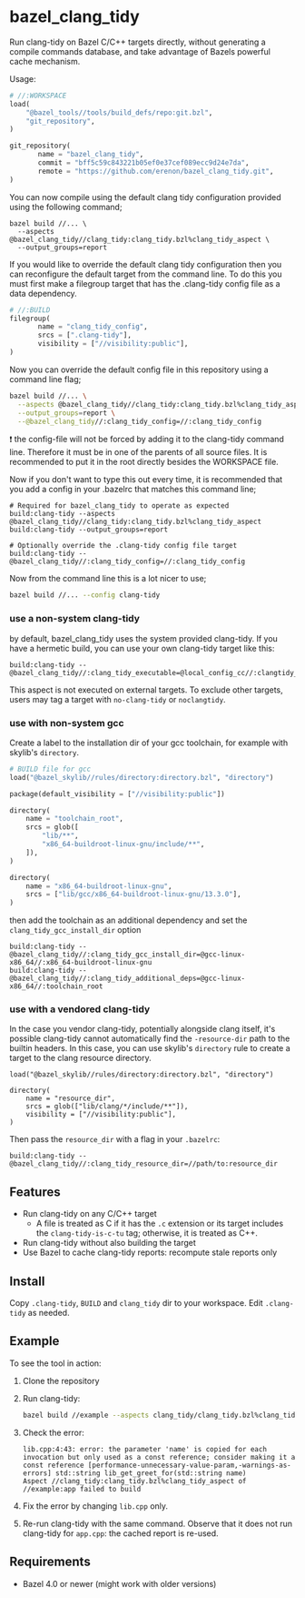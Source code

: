 # bazel_clang_tidy

Run clang-tidy on Bazel C/C++ targets directly,
without generating a compile commands database,
and take advantage of Bazels powerful cache mechanism.

Usage:

```py
# //:WORKSPACE
load(
    "@bazel_tools//tools/build_defs/repo:git.bzl",
    "git_repository",
)

git_repository(
       name = "bazel_clang_tidy",
       commit = "bff5c59c843221b05ef0e37cef089ecc9d24e7da",
       remote = "https://github.com/erenon/bazel_clang_tidy.git",
)
```

You can now compile using the default clang tidy configuration provided using
the following command;

```text
bazel build //... \
  --aspects @bazel_clang_tidy//clang_tidy:clang_tidy.bzl%clang_tidy_aspect \
  --output_groups=report
```

If you would like to override the default clang tidy configuration then you can
reconfigure the default target from the command line. To do this you must first
make a filegroup target that has the .clang-tidy config file as a data
dependency.

```py
# //:BUILD
filegroup(
       name = "clang_tidy_config",
       srcs = [".clang-tidy"],
       visibility = ["//visibility:public"],
)
```

Now you can override the default config file in this repository using
a command line flag;

```sh
bazel build //... \
  --aspects @bazel_clang_tidy//clang_tidy:clang_tidy.bzl%clang_tidy_aspect \
  --output_groups=report \
  --@bazel_clang_tidy//:clang_tidy_config=//:clang_tidy_config
```

:exclamation: the config-file will not be forced by adding it to the clang-tidy command line. Therefore it must be in one of the parents of all source files. It is recommended to put it in the root directly besides the WORKSPACE file.

Now if you don't want to type this out every time, it is recommended that you
add a config in your .bazelrc that matches this command line;

```text
# Required for bazel_clang_tidy to operate as expected
build:clang-tidy --aspects @bazel_clang_tidy//clang_tidy:clang_tidy.bzl%clang_tidy_aspect
build:clang-tidy --output_groups=report

# Optionally override the .clang-tidy config file target
build:clang-tidy --@bazel_clang_tidy//:clang_tidy_config=//:clang_tidy_config
```

Now from the command line this is a lot nicer to use;

```sh
bazel build //... --config clang-tidy
```

### use a non-system clang-tidy

by default, bazel_clang_tidy uses the system provided clang-tidy.
If you have a hermetic build, you can use your own clang-tidy target like this:

```text
build:clang-tidy --@bazel_clang_tidy//:clang_tidy_executable=@local_config_cc//:clangtidy_bin
```

This aspect is not executed on external targets. To exclude other targets,
users may tag a target with `no-clang-tidy` or `noclangtidy`.

### use with non-system gcc

Create a label to the installation dir of your gcc toolchain, for example with
skylib's `directory`.

```py
# BUILD file for gcc
load("@bazel_skylib//rules/directory:directory.bzl", "directory")

package(default_visibility = ["//visibility:public"])

directory(
    name = "toolchain_root",
    srcs = glob([
        "lib/**",
        "x86_64-buildroot-linux-gnu/include/**",
    ]),
)

directory(
    name = "x86_64-buildroot-linux-gnu",
    srcs = ["lib/gcc/x86_64-buildroot-linux-gnu/13.3.0"],
)

```

then add the toolchain as an additional dependency and set the `clang_tidy_gcc_install_dir` option

```text
build:clang-tidy --@bazel_clang_tidy//:clang_tidy_gcc_install_dir=@gcc-linux-x86_64//:x86_64-buildroot-linux-gnu
build:clang-tidy --@bazel_clang_tidy//:clang_tidy_additional_deps=@gcc-linux-x86_64//:toolchain_root
```

### use with a vendored clang-tidy

In the case you vendor clang-tidy, potentially alongside clang itself,
it's possible clang-tidy cannot automatically find the `-resource-dir`
path to the builtin headers. In this case, you can use skylib's
`directory` rule to create a target to the clang resource directory.

```bzl
load("@bazel_skylib//rules/directory:directory.bzl", "directory")

directory(
    name = "resource_dir",
    srcs = glob(["lib/clang/*/include/**"]),
    visibility = ["//visibility:public"],
)
```

Then pass the `resource_dir` with a flag in your `.bazelrc`:

```
build:clang-tidy --@bazel_clang_tidy//:clang_tidy_resource_dir=//path/to:resource_dir
```

## Features

- Run clang-tidy on any C/C++ target
  - A file is treated as C if it has the `.c` extension or its target includes the `clang-tidy-is-c-tu` tag; otherwise, it is treated as C++.
- Run clang-tidy without also building the target
- Use Bazel to cache clang-tidy reports: recompute stale reports only

## Install

Copy `.clang-tidy`, `BUILD` and `clang_tidy` dir to your workspace.
Edit `.clang-tidy` as needed.

## Example

To see the tool in action:

1. Clone the repository
1. Run clang-tidy:

    ```sh
    bazel build //example --aspects clang_tidy/clang_tidy.bzl%clang_tidy_aspect --output_groups=report
    ```

1. Check the error:

    ```text
    lib.cpp:4:43: error: the parameter 'name' is copied for each invocation but only used as a const reference; consider making it a const reference [performance-unnecessary-value-param,-warnings-as-errors] std::string lib_get_greet_for(std::string name)
    Aspect //clang_tidy:clang_tidy.bzl%clang_tidy_aspect of //example:app failed to build
    ```

1. Fix the error by changing `lib.cpp` only.
1. Re-run clang-tidy with the same command. Observe that it does not run clang-tidy for `app.cpp`: the cached report is re-used.

## Requirements

- Bazel 4.0 or newer (might work with older versions)

